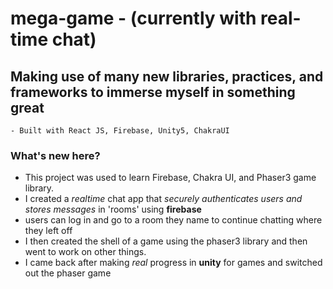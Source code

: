 # mega-game - (currently with real-time chat)

## Making use of many new libraries, practices, and frameworks to immerse myself in something great

    - Built with React JS, Firebase, Unity5, ChakraUI

### What's new here?

- This project was used to learn Firebase, Chakra UI, and Phaser3 game library.
- I created a _realtime_ chat app that _securely authenticates users and stores messages_ in 'rooms' using **firebase**
- users can log in and go to a room they name to continue chatting where they left off
- I then created the shell of a game using the phaser3 library and then went to work on other things.
- I came back after making _real_ progress in **unity** for games and switched out the phaser game
